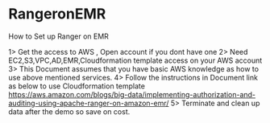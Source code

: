 # RangeronEMR

How to Set up Ranger on EMR

1> Get the access to AWS , Open account if you dont have one
2> Need EC2,S3,VPC,AD,EMR,Cloudformation template access on your AWS account
3> This Document assumes that you have basic AWS knowledge as how to use above mentioned services.
4> Follow the instructions in Document link as below to use Cloudformation template
https://aws.amazon.com/blogs/big-data/implementing-authorization-and-auditing-using-apache-ranger-on-amazon-emr/
5> Terminate and clean up data after the demo so save on cost.
